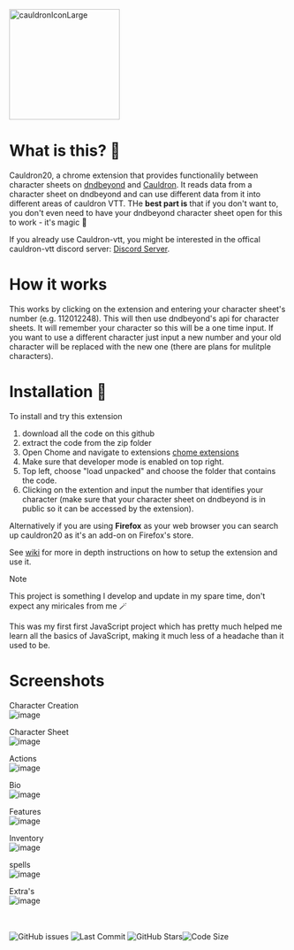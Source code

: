 <img src="https://github.com/Jamster3000/cauldron20/assets/148760154/29aacd8f-604f-43f4-a758-3635c2c32ac6" alt="cauldronIconLarge" width="200" />

# What is this? 🔮

Cauldron20, a chrome extension that provides functionalily between character sheets on [dndbeyond](https://www.dndbeyond.com/) and [Cauldron](https://www.cauldron-vtt.net). It reads data from a character sheet on dndbeyond and can use different data from it into different areas of cauldron VTT. THe **best part is** that if you don't want to, you don't even need to have your dndbeyond character sheet open for this to work - it's magic 🌟 

If you already use Cauldron-vtt, you might be interested in the offical cauldron-vtt discord server: [Discord Server](https://discord.gg/Bbg4TACH).

# How it works
This works by clicking on the extension and entering your character sheet's number (e.g. 112012248). This will then use dndbeyond's api for character sheets. It will remember your character so this will be a one time input. If you want to use a different character just input a new number and your old character will be replaced with the new one (there are plans for mulitple characters).

# Installation 🚀
To install and try this extension
1) download all the code on this github
2) extract the code from the zip folder
3) Open Chome and navigate to extensions [chome extensions](chrome://extensions/)
4) Make sure that developer mode is enabled on top right.
5) Top left, choose "load unpacked" and choose the folder that contains the code.
6) Clicking on the extention and input the number that identifies your character (make sure that your character sheet on dndbeyond is in public so it can be accessed by the extension).

Alternatively if you are using **Firefox** as your web browser you can search up cauldron20 as it's an add-on on Firefox's store.

See [wiki](https://github.com/Jamster3000/cauldron20/wiki) for more in depth instructions on how to setup the extension and use it.

> [!NOTE]
> This project is something I develop and update in my spare time, don't expect any miricales from me 🪄

This was my first first JavaScript project which has pretty much helped me learn all the basics of JavaScript, making it much less of a headache than it used to be.

# Screenshots
Character Creation<br>
![image](https://github.com/user-attachments/assets/90914ab0-9c39-4f56-ac51-603617562064)

Character Sheet<br>
![image](https://github.com/user-attachments/assets/c39eb751-c7be-41eb-aac4-c0f74285c79c)

Actions<br>
![image](https://github.com/user-attachments/assets/60578dd6-4e20-4075-ac73-2458443761fd)

Bio<br>
![image](https://github.com/user-attachments/assets/7d8e7fad-9bc8-4591-bf0c-176e169da9eb)

Features<br>
![image](https://github.com/user-attachments/assets/088a109b-c6f3-437e-bad2-583cc9ab5264)

Inventory<br>
![image](https://github.com/user-attachments/assets/b43c116c-4806-4b22-9e69-1f71871a26a1)

spells<br>
![image](https://github.com/user-attachments/assets/5167231b-8214-4099-a471-01845bd70d16)


Extra's<br>
![image](https://github.com/user-attachments/assets/37521b5e-7cdc-4e58-a41d-62dc287d191d)

<br><br>
![GitHub issues](https://img.shields.io/github/issues/jamster3000/cauldron20)
![Last Commit](https://img.shields.io/github/last-commit/jamster3000/cauldron20)
![GitHub Stars](https://img.shields.io/github/stars/jamster3000/cauldron20?style=social)![Code Size](https://img.shields.io/github/languages/code-size/jamster3000/cauldron20)
